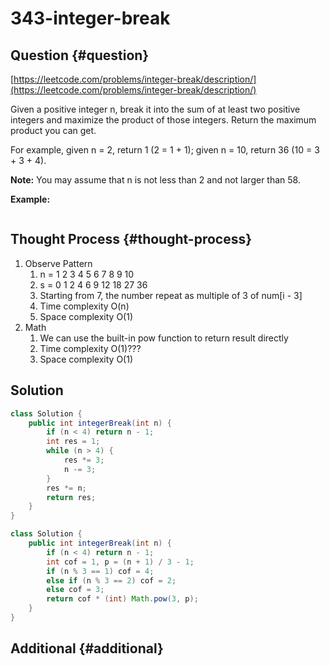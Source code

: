 # 343-integer-break

## Question {#question}

[https://leetcode.com/problems/integer-break/description/](https://leetcode.com/problems/integer-break/description/)

Given a positive integer n, break it into the sum of at least two positive integers and maximize the product of those integers. Return the maximum product you can get.

For example, given n = 2, return 1 \(2 = 1 + 1\); given n = 10, return 36 \(10 = 3 + 3 + 4\).

 **Note:** You may assume that n is not less than 2 and not larger than 58.

**Example:**

```text

```

## Thought Process {#thought-process}

1. Observe Pattern
   1. n = 1 2 3 4 5 6 7   8   9   10
   2. s = 0 1 2 4 6 9 12 18 27 36
   3. Starting from 7, the number repeat as multiple of 3 of num\[i - 3\]
   4. Time complexity O\(n\)
   5. Space complexity O\(1\)
2. Math
   1. We can use the built-in pow function to return result directly
   2. Time complexity O\(1\)???
   3. Space complexity O\(1\)

## Solution

```java
class Solution {
    public int integerBreak(int n) {
        if (n < 4) return n - 1;
        int res = 1;
        while (n > 4) {
            res *= 3;
            n -= 3;
        }
        res *= n;
        return res;
    }
}
```

```java
class Solution {
    public int integerBreak(int n) {
        if (n < 4) return n - 1;
        int cof = 1, p = (n + 1) / 3 - 1;
        if (n % 3 == 1) cof = 4;
        else if (n % 3 == 2) cof = 2;
        else cof = 3;
        return cof * (int) Math.pow(3, p);
    }
}
```

## Additional {#additional}

